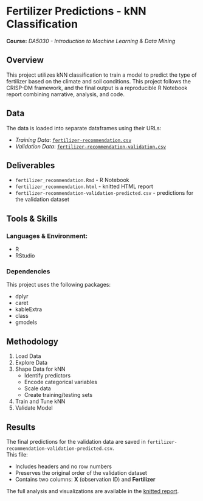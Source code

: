 # Fertilizer Predictions - kNN Classification
**Course:** _DA5030 - Introduction to Machine Learning & Data Mining_

## Overview
This project utilizes kNN classification to train a model to predict the type of fertilizer based on the climate and soil conditions.
This project follows the CRISP-DM framework, and the final output is a reproducible R Notebook report combining narrative, analysis, and code.

## Data
The data is loaded into separate dataframes using their URLs:
* _Training Data_: [`fertilizer-recommendation.csv`](https://s3.us-east-2.amazonaws.com/artificium.us/datasets/fertilizer-recommendation.csv)
* _Validation Data_: [`fertilizer-recommendation-validation.csv`](https://s3.us-east-2.amazonaws.com/artificium.us/datasets/fertilizer-recommendation-validation.csv)

## Deliverables
* `fertilizer_recommendation.Rmd` - R Notebook
* `fertilizer_recommendation.html` - knitted HTML report
* `fertilizer-recommendation-validation-predicted.csv` - predictions for the validation dataset

## Tools & Skills
### Languages & Environment: 
* R
* RStudio
  
### Dependencies
This project uses the following packages:
* dplyr
* caret
* kableExtra
* class
* gmodels

## Methodology
1. Load Data
2. Explore Data
3. Shape Data for kNN
   * Identify predictors
   * Encode categorical variables
   * Scale data
   * Create training/testing sets
4. Train and Tune kNN
5. Validate Model

## Results
The final predictions for the validation data are saved in `fertilizer-recommendation-validation-predicted.csv`.  
This file:  
- Includes headers and no row numbers  
- Preserves the original order of the validation dataset  
- Contains two columns: **X** (observation ID) and **Fertilizer**  

The full analysis and visualizations are available in the [knitted report](https://zoechow24.github.io/fertilizer-kNN-prediction/fertilizer_recommendation.html).

